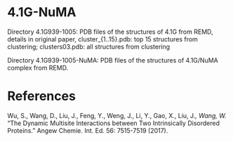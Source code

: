# 4.1G-NuMA
Directory 4.1G939-1005: PDB files of the structures of 4.1G from REMD, details in original paper, cluster_{1..15}.pdb: top 15 structures from clustering; clusters03.pdb: all structures from clustering

Directory 4.1G939-1005-NuMA: PDB files of the structures of 4.1G/NuMA complex from REMD.


# References
Wu, S., Wang, D., Liu, J., Feng, Y., Weng, J., Li, Y., Gao, X., Liu, J.*, Wang, W.* “The Dynamic Multisite Interactions between Two Intrinsically Disordered Proteins.” Angew Chemie. Int. Ed. 56: 7515-7519 (2017). 
